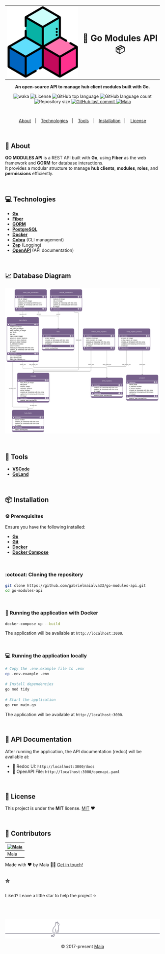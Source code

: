 <table style="width:100%" align="center" border="0">
  <tr align="center">
    <td><img src=".github/assets/cubes.png" alt="module" width="300"></td>
    <td><h1>🧩 Go Modules API 📦</h1></td>
  </tr>
</table>

<p align="center">
  <strong>An open-source API to manage hub client modules built with Go.</strong>
</p>

<p align="center">
  <img src="https://wakatime.com/badge/user/e61842d0-c588-4586-96a3-f0448a434be4/project/c3a55bc2-b58f-455a-a889-0ee8c1e9ff12.svg" alt="waka" />
  <img src="https://img.shields.io/github/license/gabrielmaialva33/go-modules-api?color=00b8d3?style=flat&logo=appveyor" alt="License" />
  <img src="https://img.shields.io/github/languages/top/gabrielmaialva33/go-modules-api?style=flat&logo=appveyor" alt="GitHub top language" >
  <img src="https://img.shields.io/github/languages/count/gabrielmaialva33/go-modules-api?style=flat&logo=appveyor" alt="GitHub language count" >
  <img src="https://img.shields.io/github/repo-size/gabrielmaialva33/go-modules-api?style=flat&logo=appveyor" alt="Repository size" >
  <a href="https://github.com/gabrielmaialva33/go-modules-api/commits/master">
    <img src="https://img.shields.io/github/last-commit/gabrielmaialva33/go-modules-api?style=flat&logo=appveyor" alt="GitHub last commit" >
    <img src="https://img.shields.io/badge/made%20by-Maia-15c3d6?style=flat&logo=appveyor" alt="Maia" >  
  </a>
</p>

<br>

<p align="center">
  <a href="#bookmark-about">About</a>&nbsp;&nbsp;&nbsp;|&nbsp;&nbsp;&nbsp;
  <a href="#computer-technologies">Technologies</a>&nbsp;&nbsp;&nbsp;|&nbsp;&nbsp;&nbsp;
  <a href="#wrench-tools">Tools</a>&nbsp;&nbsp;&nbsp;|&nbsp;&nbsp;&nbsp;
  <a href="#package-installation">Installation</a>&nbsp;&nbsp;&nbsp;|&nbsp;&nbsp;&nbsp;
  <a href="#memo-license">License</a>
</p>

<br>

## :bookmark: About

**GO MODULES API** is a REST API built with **Go**, using **Fiber** as the web framework and **GORM** for database
interactions.  
It provides a modular structure to manage **hub clients**, **modules**, **roles**, and **permissions** efficiently.

<br>

## :computer: Technologies

- **[Go](https://go.dev/)**
- **[Fiber](https://gofiber.io/)**
- **[GORM](https://gorm.io/)**
- **[PostgreSQL](https://www.postgresql.org/)**
- **[Docker](https://www.docker.com/)**
- **[Cobra](https://github.com/spf13/cobra)** (CLI management)
- **[Zap](https://github.com/uber-go/zap)** (Logging)
- **[OpenAPI](https://swagger.io/specification/)** (API documentation)

<br>

## :chart_with_upwards_trend: Database Diagram

<p align="center">
  <img src=".github/assets/modules_graphml.svg" alt="Database Diagram" width="800">
</p>

<br>

## :wrench: Tools

- **[VSCode](https://code.visualstudio.com/)**
- **[GoLand](https://www.jetbrains.com/go/)**

<br>

## :package: Installation

### :gear: **Prerequisites**

Ensure you have the following installed:

- **[Go](https://go.dev/dl/)**
- **[Git](https://git-scm.com/)**
- **[Docker](https://www.docker.com/)**
- **[Docker Compose](https://docs.docker.com/compose/)**

<br>

### :octocat: **Cloning the repository**

```sh
git clone https://github.com/gabrielmaialva33/go-modules-api.git
cd go-modules-api
```

<br>

### :whale: **Running the application with Docker**

```sh
docker-compose up --build
```

The application will be available at `http://localhost:3000`.

<br>

### :computer: **Running the application locally**

```sh
# Copy the .env.example file to .env
cp .env.example .env

# Install dependencies
go mod tidy

# Start the application
go run main.go
```

The application will be available at `http://localhost:3000`.

<br>

## :rocket: **API Documentation**

After running the application, the API documentation (redoc) will be available at:

- 📌 Redoc UI: `http://localhost:3000/docs`
- 📌 OpenAPI File: `http://localhost:3000/openapi.yaml`

<br>

## :memo: License

This project is under the **MIT** license. [MIT](./LICENSE) ❤️

<br>

## :rocket: **Contributors**

| [![Maia](https://avatars.githubusercontent.com/u/26732067?size=100)](https://github.com/gabrielmaialva33) |
|-----------------------------------------------------------------------------------------------------------|
| [Maia](https://github.com/gabrielmaialva33)                                                               |

Made with ❤️ by Maia 👋🏽 [Get in touch!](https://t.me/mrootx)

## :star:

Liked? Leave a little star to help the project ⭐

<br/>
<br/>

<p align="center"><img src="https://raw.githubusercontent.com/gabrielmaialva33/gabrielmaialva33/master/assets/gray0_ctp_on_line.svg?sanitize=true" /></p>
<p align="center">&copy; 2017-present <a href="https://github.com/gabrielmaialva33/" target="_blank">Maia</a>



